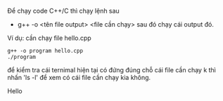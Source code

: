 Để chạy code C++/C thì chạy lệnh sau
 - g++ -o <tên file output> <file cần chạy>
sau đó chạy cái output đó.

Ví dụ: cần chạy file hello.cpp

    g++ -o program hello.cpp
    ./program

để kiểm tra cái ternimal hiện tại có đứng đúng chỗ cái file cần chạy k
thì nhấn 'ls -l' để xem có cái file cần chạy kia không.


Hello
